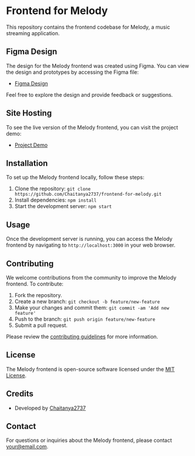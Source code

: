 # Frontend for Melody

This repository contains the frontend codebase for Melody, a music streaming application.

## Figma Design

The design for the Melody frontend was created using Figma. You can view the design and prototypes by accessing the Figma file:

- [Figma Design](https://www.figma.com/file/your-figma-file-id/Your-Design-Title)

Feel free to explore the design and provide feedback or suggestions.

## Site Hosting

To see the live version of the Melody frontend, you can visit the project demo:

- [Project Demo](https://melodys-three.vercel.app/)

## Installation

To set up the Melody frontend locally, follow these steps:

1. Clone the repository: `git clone https://github.com/Chaitanya2737/frontend-for-melody.git`
2. Install dependencies: `npm install`
3. Start the development server: `npm start`

## Usage

Once the development server is running, you can access the Melody frontend by navigating to `http://localhost:3000` in your web browser.

## Contributing

We welcome contributions from the community to improve the Melody frontend. To contribute:

1. Fork the repository.
2. Create a new branch: `git checkout -b feature/new-feature`
3. Make your changes and commit them: `git commit -am 'Add new feature'`
4. Push to the branch: `git push origin feature/new-feature`
5. Submit a pull request.

Please review the [contributing guidelines](CONTRIBUTING.md) for more information.

## License

The Melody frontend is open-source software licensed under the [MIT License](LICENSE.md).

## Credits

- Developed by [Chaitanya2737](https://github.com/Chaitanya2737)

## Contact

For questions or inquiries about the Melody frontend, please contact [your@email.com](mailto:your@email.com).

